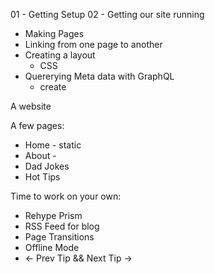 01 - Getting Setup
02 - Getting our site running

* Making Pages
* Linking from one page to another
* Creating a layout
  * CSS
* Quererying Meta data with GraphQL
  * create


A website

A few pages:

* Home - static
* About -
* Dad Jokes
* Hot Tips

Time to work on your own:
* Rehype Prism
* RSS Feed for blog
* Page Transitions
* Offline Mode
* ← Prev Tip  && Next Tip →
